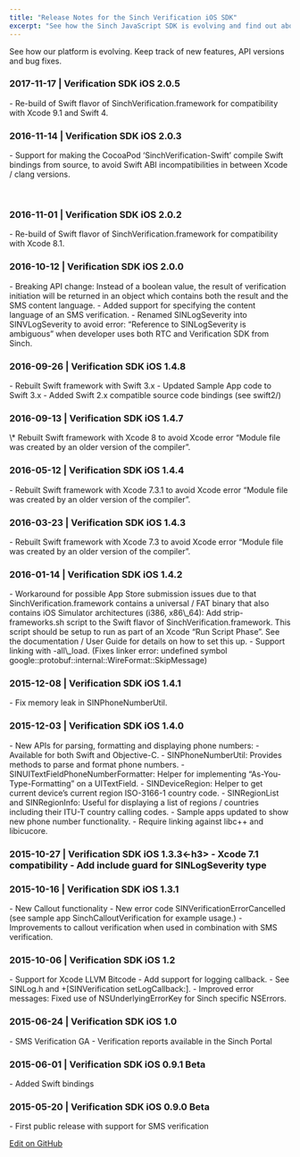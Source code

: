 ```yaml
---
title: "Release Notes for the Sinch Verification iOS SDK"
excerpt: "See how the Sinch JavaScript SDK is evolving and find out about new features and bug fixes."
---
```


See how our platform is evolving. Keep track of new features, API versions and bug fixes.

<h3>2017-11-17 | Verification SDK iOS 2.0.5</h3>
-   Re-build of Swift flavor of SinchVerification.framework for compatibility with Xcode 9.1 and Swift 4.

<h3>2016-11-14 | Verification SDK iOS 2.0.3</h3>
-   Support for making the CocoaPod ‘SinchVerification-Swift’ compile Swift bindings from source, to avoid Swift ABI incompatibilities in between Xcode / clang versions.

 

<h3>2016-11-01 | Verification SDK iOS 2.0.2</h3>
-   Re-build of Swift flavor of SinchVerification.framework for compatibility with Xcode 8.1.

<h3>2016-10-12 | Verification SDK iOS 2.0.0</h3>
-   Breaking API change: Instead of a boolean value, the result of verification initiation will be returned in an object which contains both the result and the SMS content language.
-   Added support for specifying the content language of an SMS verification.
-   Renamed SINLogSeverity into SINVLogSeverity to avoid error: “Reference to SINLogSeverity is ambiguous” when developer uses both RTC and Verification SDK from Sinch.

<h3>2016-09-26 | Verification SDK iOS 1.4.8</h3>
-   Rebuilt Swift framework with Swift 3.x
-   Updated Sample App code to Swift 3.x
-   Added Swift 2.x compatible source code bindings (see swift2/)

<h3>2016-09-13 | Verification SDK iOS 1.4.7</h3>
\* Rebuilt Swift framework with Xcode 8 to avoid Xcode error “Module file was created by an older version of the compiler”.

<h3>2016-05-12 | Verification SDK iOS 1.4.4</h3>
-   Rebuilt Swift framework with Xcode 7.3.1 to avoid Xcode error “Module file was created by an older version of the compiler”.

<h3>2016-03-23 | Verification SDK iOS 1.4.3</h3>
-   Rebuilt Swift framework with Xcode 7.3 to avoid Xcode error “Module file was created by an older version of the compiler”.

<h3>2016-01-14 | Verification SDK iOS 1.4.2</h3>
-   Workaround for possible App Store submission issues due to that SinchVerification.framework contains a universal / FAT binary that also contains iOS Simulator architectures (i386, x86\_64): Add strip-frameworks.sh script to the Swift flavor of SinchVerification.framework. This script should be setup to run as part of an Xcode “Run Script Phase”. See the documentation / User Guide for details on how to set this up.
-   Support linking with -all\_load. (Fixes linker error: undefined symbol google::protobuf::internal::WireFormat::SkipMessage)

<h3>2015-12-08 | Verification SDK iOS 1.4.1</h3>
-   Fix memory leak in SINPhoneNumberUtil.

<h3>2015-12-03 | Verification SDK iOS 1.4.0</h3>
-   New APIs for parsing, formatting and displaying phone numbers:
    -   Available for both Swift and Objective-C.
    -   SINPhoneNumberUtil: Provides methods to parse and format phone numbers.
    -   SINUITextFieldPhoneNumberFormatter: Helper for implementing “As-You-Type-Formatting” on a UITextField.
    -   SINDeviceRegion: Helper to get current device’s current region ISO-3166-1 country code.
    -   SINRegionList and SINRegionInfo: Useful for displaying a list of regions / countries including their ITU-T country calling codes.
    -   Sample apps updated to show new phone number functionality.
-   Require linking against libc++ and libicucore.

<h3>2015-10-27 | Verification SDK iOS 1.3.3<-h3>
-   Xcode 7.1 compatibility
-   Add include guard for SINLogSeverity type

<h3>2015-10-16 | Verification SDK iOS 1.3.1</h3>
-   New Callout functionality
-   New error code SINVerificationErrorCancelled (see sample app SinchCalloutVerification for example usage.)
-   Improvements to callout verification when used in combination with SMS verification.

<h3>2015-10-06 | Verification SDK iOS 1.2</h3>
-   Support for Xcode LLVM Bitcode
-   Add support for logging callback.
-   See SINLog.h and +[SINVerification setLogCallback:].
-   Improved error messages: Fixed use of NSUnderlyingErrorKey for Sinch specific NSErrors.

<h3>2015-06-24 | Verification SDK iOS 1.0</h3>
-   SMS Verification GA
-   Verification reports available in the Sinch Portal

<h3>2015-06-01 | Verification SDK iOS 0.9.1 Beta</h3>
-   Added Swift bindings

<h3>2015-05-20 | Verification SDK iOS 0.9.0 Beta</h3>
-   First public release with support for SMS verification


<a class="gitbutton pill" target="_blank" href="https://github.com/sinch/docs/blob/master/docs/release-notes/release-notes-verification-ios-sdk.md"><span class="fab fa-github"></span>Edit on GitHub</a>
